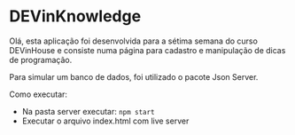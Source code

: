 # DEVinKnowledge

Olá, esta aplicação foi desenvolvida para a sétima semana do curso DEVinHouse e
consiste numa página para cadastro e manipulação de dicas de programação.

Para simular um banco de dados, foi utilizado o pacote Json Server.

Como executar:

- Na pasta server executar: `npm start`
- Executar o arquivo index.html com live server